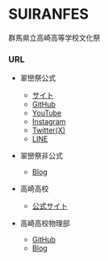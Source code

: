 # SUIRANFES
群馬県立高崎高等学校文化祭

### URL
- 翠巒祭公式
  - [サイト](https://suiranfes.blue)
  - [GitHub](https://github.com/suiranfes)
  - [YouTube](https://www.youtube.com/channel/UCJDsPPGj-ZmpGr1GJ3Qp6TQ)
  - [Instagram](https://www.instagram.com/suiranfes_tktk)
  - [Twitter(X)](https://twitter.com/suiranfes)
  - [LINE](http://nav.cx/hL3RAkF)
 
- 翠巒祭非公式
  - [Blog](https://suiranfes.github.io/blog.suiranfes.blue/)

- 高崎高校
  - [公式サイト](https://takasaki-hs.gsn.ed.jp)

- 高崎高校物理部
  - [GitHub](https://github.com/takasaki-physics)
  - [Blog](https://takasaki-physics.github.io)
